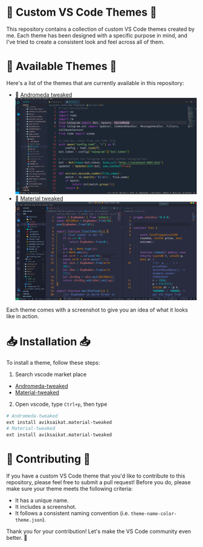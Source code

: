 # 🎨 Custom VS Code Themes 🎨

This repository contains a collection of custom VS Code themes created by me. Each theme has been designed with a specific purpose in mind, and I've tried to create a consistent look and feel across all of them.

# 🌈 Available Themes 🌈

Here's a list of the themes that are currently available in this repository:

- 🌊 [Andromeda tweaked](Andromeda-tweaked/andromeda-tweaked)
  ![](media/andromeda.png)
- 🌅 [Material tweaked](Material-Tweaked/material-tweaked)
  ![](media/material.png)

Each theme comes with a screenshot to give you an idea of what it looks like in action.

# 📥 Installation 📥

To install a theme, follow these steps:

1. Search vscode market place

- [Andromeda-tweaked](https://marketplace.visualstudio.com/items?itemName=aviksaikat.andromeda-tweaked)
- [Material-tweaked](https://marketplace.visualstudio.com/items?itemName=aviksaikat.material-tweaked)

2. Open vscode, type `Ctrl+p`, then type

```bash
# Andromeda-tweaked
ext install aviksaikat.material-tweaked
# Material-tweaked
ext install aviksaikat.material-tweaked
```

# 🙌 Contributing 🙌

If you have a custom VS Code theme that you'd like to contribute to this repository, please feel free to submit a pull request! Before you do, please make sure your theme meets the following criteria:

- It has a unique name.
- It includes a screenshot.
- It follows a consistent naming convention (i.e. `theme-name-color-theme.json`).

Thank you for your contribution! Let's make the VS Code community even better. 🚀
